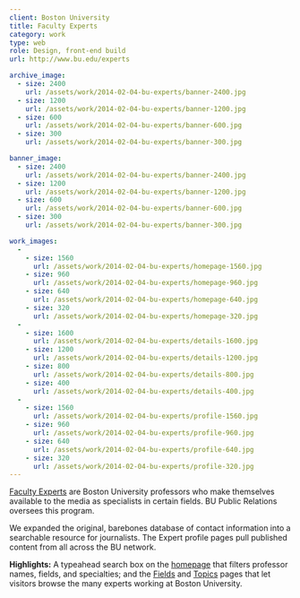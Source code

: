 ```yaml
---
client: Boston University
title: Faculty Experts
category: work
type: web
role: Design, front-end build
url: http://www.bu.edu/experts

archive_image:
  - size: 2400
    url: /assets/work/2014-02-04-bu-experts/banner-2400.jpg
  - size: 1200
    url: /assets/work/2014-02-04-bu-experts/banner-1200.jpg
  - size: 600
    url: /assets/work/2014-02-04-bu-experts/banner-600.jpg
  - size: 300
    url: /assets/work/2014-02-04-bu-experts/banner-300.jpg

banner_image:
  - size: 2400
    url: /assets/work/2014-02-04-bu-experts/banner-2400.jpg
  - size: 1200
    url: /assets/work/2014-02-04-bu-experts/banner-1200.jpg
  - size: 600
    url: /assets/work/2014-02-04-bu-experts/banner-600.jpg
  - size: 300
    url: /assets/work/2014-02-04-bu-experts/banner-300.jpg

work_images:
  -
    - size: 1560
      url: /assets/work/2014-02-04-bu-experts/homepage-1560.jpg
    - size: 960
      url: /assets/work/2014-02-04-bu-experts/homepage-960.jpg
    - size: 640
      url: /assets/work/2014-02-04-bu-experts/homepage-640.jpg
    - size: 320
      url: /assets/work/2014-02-04-bu-experts/homepage-320.jpg
  -
    - size: 1600
      url: /assets/work/2014-02-04-bu-experts/details-1600.jpg
    - size: 1200
      url: /assets/work/2014-02-04-bu-experts/details-1200.jpg
    - size: 800
      url: /assets/work/2014-02-04-bu-experts/details-800.jpg
    - size: 400
      url: /assets/work/2014-02-04-bu-experts/details-400.jpg
  -
    - size: 1560
      url: /assets/work/2014-02-04-bu-experts/profile-1560.jpg
    - size: 960
      url: /assets/work/2014-02-04-bu-experts/profile-960.jpg
    - size: 640
      url: /assets/work/2014-02-04-bu-experts/profile-640.jpg
    - size: 320
      url: /assets/work/2014-02-04-bu-experts/profile-320.jpg
---
```


[Faculty Experts](http://www.bu.edu/experts) are Boston University professors who make themselves available to the media as specialists in certain fields. BU Public Relations oversees this program.

We expanded the original, barebones database of contact information into a searchable resource for journalists. The Expert profile pages pull published content from all across the BU network.

<strong>Highlights:</strong> A typeahead search box on the [homepage](http://www.bu.edu/experts) that filters professor names, fields, and specialties; and the [Fields](http://www.bu.edu/experts/fields/) and [Topics](http://www.bu.edu/experts/expertise/) pages that let visitors browse the many experts working at Boston University.
